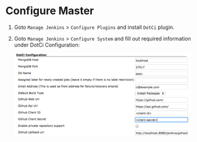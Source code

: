 # Configure Master

1. Goto `Manage Jenkins` > `Configure Plugins` and install `DotCi`
   plugin.
2. Goto `Manage Jenkins` > `Configure System` and fill out required information under DotCi Configuration:

   ![dotci setup](screenshots/dotci-plugin-configuration.png)
